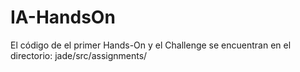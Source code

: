 # IA-HandsOn

El código de el primer Hands-On y el Challenge se encuentran en el directorio: jade/src/assignments/
